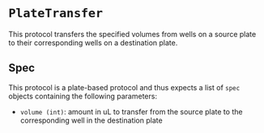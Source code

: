 # `PlateTransfer`

This protocol transfers the specified volumes from wells on a source plate to their
corresponding wells on a destination plate.

## Spec

This protocol is a plate-based protocol and thus expects a list of `spec` objects containing the following parameters:

- `volume (int)`: amount in uL to transfer from the source plate to the corresponding well in the destination plate
